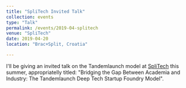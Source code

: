 ```yaml
---
title: "SpliTech Invited Talk"
collection: events
type: "Talk"
permalink: /events/2019-04-splitech
venue: "SpliTech"
date: 2019-04-20
location: "Brac+Split, Croatia"

---
```


I'll be giving an invited talk on the Tandemlaunch model at [SpliTech](http://2019.splitech.org/) this summer, appropriatelly titled: "Bridging the Gap Between Academia and Industry: The Tandemlaunch Deep Tech Startup Foundry Model".
